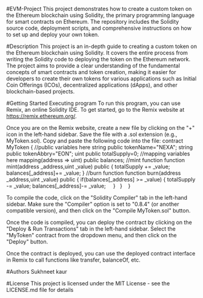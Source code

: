 #EVM-Project
This project demonstrates how to create a custom token on the Ethereum blockchain using Solidity, the primary programming language for smart contracts on Ethereum. The repository includes the Solidity source code, deployment scripts, and comprehensive instructions on how to set up and deploy your own token.

#Description
This project is an in-depth guide to creating a custom token on the Ethereum blockchain using Solidity. It covers the entire process from writing the Solidity code to deploying the token on the Ethereum network. The project aims to provide a clear understanding of the fundamental concepts of smart contracts and token creation, making it easier for developers to create their own tokens for various applications such as Initial Coin Offerings (ICOs), decentralized applications (dApps), and other blockchain-based projects.

#Getting Started
Executing program To run this program, you can use Remix, an online Solidity IDE. To get started, go to the Remix website at https://remix.ethereum.org/.

Once you are on the Remix website, create a new file by clicking on the "+" icon in the left-hand sidebar. Save the file with a .sol extension (e.g., MyToken.sol). Copy and paste the following code into the file:
contract MyToken
{
  //public variables here 
  string  public tokenName="NEXA";
  string  public tokenAbbry="EON";
  uint public totalSupply=0;
  //mapping variables here
  mapping(address => uint) public balances;
  //mint function
  function mint(address _address,uint _value) public
  {
    totalSupply += _value;
    balances[_address]+=  _value;
  }
  //burn function
  function burn(address _address,uint _value) public
  {
    if(balances[_address] >=  _value)
    {
       totalSupply -= _value;
    balances[_address]-=  _value;
    }
  }
  
}


 To compile the code, click on the "Solidity Compiler" tab in the left-hand sidebar. Make sure the "Compiler" option is set to "0.8.4" (or another compatible version), and then click on the "Compile MyToken.sol" button.

Once the code is compiled, you can deploy the contract by clicking on the "Deploy & Run Transactions" tab in the left-hand sidebar. Select the "MyToken" contract from the dropdown menu, and then click on the "Deploy" button.

Once the contract is deployed, you can use the deployed contract interface in Remix to call functions like transfer, balanceOf, etc.

#Authors
Sukhneet kaur

#License
This project is licensed under the MIT License - see the LICENSE.md file for details
